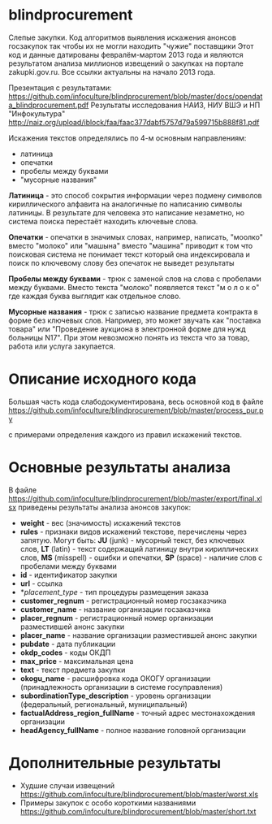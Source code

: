 # blindprocurement
Слепые закупки. Код алгоритмов выявления искажения анонсов госзакупок так чтобы их не могли находить "чужие" поставщики
Этот код и данные датированы февралём-мартом 2013 года и являются результатом анализа миллионов извещений о закупках на портале zakupki.gov.ru. Все ссылки актуальны на начало 2013 года.

Презентация с результатами: https://github.com/infoculture/blindprocurement/blob/master/docs/opendata_blindprocurement.pdf
Результаты исследования НАИЗ, НИУ ВШЭ и НП "Инфокультура" http://naiz.org/upload/iblock/faa/faac377dabf5757d79a599715b888f81.pdf

Искажения текстов определялись по 4-м основным направлениям:
* латиница
* опечатки
* пробелы между буквами
* "мусорные названия"

**Латиница** - это способ сокрытия информации через подмену символов кириллического алфавита на аналогичные по написанию символы латиницы. В результате для человека это написание незаметно, но система поиска перестаёт находить ключевые слова.

**Опечатки** - опечатки в значимых словах, например, написать, "моолко" вместо "молоко" или "машына" вместо "машина" приводит к том что поисковая система не понимает текст который она индексировала и поиск по ключевому слову без опечаток не выведет результаты

**Пробелы между буквами** - трюк с заменой слов на слова с пробелами между буквами. Вместо текста "молоко" появляется текст "м о л о к о" где каждая буква выглядит как отдельное слово. 

**Мусорные названия** - трюк с записью название предмета контракта в форме без ключевых слов. Например, это может звучать как "поставка товара" или "Проведение аукциона в электронной форме для нужд больницы N17". При этом невозможно понять из текста что за товар, работа или услуга закупается. 

# Описание исходного кода
Большая часть кода слабодокументирована, весь основной код в файле https://github.com/infoculture/blindprocurement/blob/master/process_pur.py

с примерами определения каждого из правил искажений текстов. 

# Основные результаты анализа


В файле https://github.com/infoculture/blindprocurement/blob/master/export/final.xlsx приведены результаты анализа анонсов закупок:
* **weight** - вес (значимость) искажений текстов
* **rules** - признаки видов искажений текстове, перечислены через запятую. Могут быть: **JU** (junk) - мусорный текст, без ключевых слов, **LT** (latin) - текст содержащий латиницу внутри кириллических слов, **MS** (misspell) - ошибки и опечатки, **SP** (space) - наличие слов с пробелами между буквами
* **id** - идентификатор закупки
* **url** - ссылка
* **placement_type* - тип процедуры размещения заказа
* **customer_regnum** - регистрационный номер госзаказчика
* **customer_name** - название организации госзаказчика
* **placer_regnum** - регистрационный номер организации разместившей анонс закупки
* **placer_name** - название организации разместившей анонс закупки
* **pubdate** - дата публикации
* **okdp_codes** - коды ОКДП
* **max_price** - максимальная цена
* **text** - текст предмета закупки
* **okogu_name**  - расшифровка кода ОКОГУ организации (принадлежность организации в системе госуправления)
* **subordinationType_description** - уровень организации (федеральный, региональный, муниципальный)
* **factualAddress_region_fullName** - точный адрес местонахождения организации
* **headAgency_fullName**  - полное название головной организации

# Дополнительные результаты
* Худшие случаи извещений https://github.com/infoculture/blindprocurement/blob/master/worst.xls
* Примеры закупок с особо короткими названиями https://github.com/infoculture/blindprocurement/blob/master/short.txt
